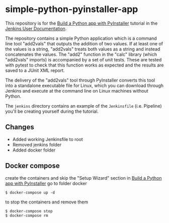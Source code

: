 # simple-python-pyinstaller-app

This repository is for the
[Build a Python app with PyInstaller](https://jenkins.io/doc/tutorials/build-a-python-app-with-pyinstaller/)
tutorial in the [Jenkins User Documentation](https://jenkins.io/doc/).

The repository contains a simple Python application which is a command line tool "add2vals" that outputs the addition of two values. If at least one of the
values is a string, "add2vals" treats both values as a string and instead
concatenates the values. The "add2" function in the "calc" library (which
"add2vals" imports) is accompanied by a set of unit tests. These are tested with pytest to check that this function works as expected and the results are saved
to a JUnit XML report.

The delivery of the "add2vals" tool through PyInstaller converts this tool into
a standalone executable file for Linux, which you can download through Jenkins
and execute at the command line on Linux machines without Python.

The `jenkins` directory contains an example of the `Jenkinsfile` (i.e. Pipeline)
you'll be creating yourself during the tutorial.

## Changes
- Added working Jenkinsfile to root
- Removed jenkins folder
- Added docker folder 

## Docker compose
create the containers and skip the "Setup Wizard" section in [Build a Python app with PyInstaller](https://jenkins.io/doc/tutorials/build-a-python-app-with-pyinstaller/)
go to folder docker
```
$ docker-compose up -d 
```
to stop the containers and remove them
```
$ docker-compose stop
$ docker-compose rm
```